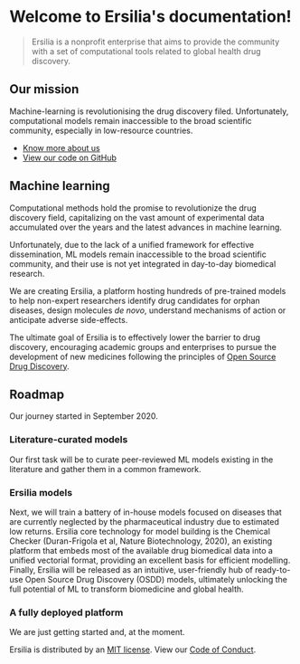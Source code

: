 # Welcome to Ersilia's documentation!

> Ersilia is a nonprofit enterprise that aims to provide the community with a set of computational tools related to global health drug discovery.

## Our mission

Machine-learning is revolutionising the drug discovery filed. Unfortunately, computational models remain inaccessible to the broad scientific community, especially in low-resource countries.

* [Know more about us](http://ersilia.io)
* [View our code on GitHub](https://github.com/ersilia-os/ersilia)

## Machine learning

Computational methods hold the promise to revolutionize the drug discovery field, capitalizing on the vast amount of experimental data accumulated over the years and the latest advances in machine learning.

Unfortunately, due to the lack of a unified framework for effective dissemination, ML models remain inaccessible to the broad scientific community, and their use is not yet integrated in day-to-day biomedical research.

We are creating Ersilia, a platform hosting hundreds of pre-trained models to help non-expert researchers identify drug candidates for orphan diseases, design molecules _de novo_, understand mechanisms of action or anticipate adverse side-effects.

The ultimate goal of Ersilia is to effectively lower the barrier to drug discovery, encouraging academic groups and enterprises to pursue the development of new medicines following the principles of [Open Source Drug Discovery](https://chemistry-europe.onlinelibrary.wiley.com/doi/full/10.1002/cmdc.201900565).

## Roadmap

Our journey started in September 2020.

### Literature-curated models

Our first task will be to curate peer-reviewed ML models existing in the literature and gather them in a common framework.

### Ersilia models

Next, we will train a battery of in-house models focused on diseases that are currently neglected by the pharmaceutical industry due to estimated low returns. Ersilia core technology for model building is the Chemical Checker (Duran-Frigola et al, Nature Biotechnology, 2020), an existing platform that embeds most of the available drug biomedical data into a unified vectorial format, providing an excellent basis for efficient modelling. Finally, Ersilia will be released as an intuitive, user-friendly hub of ready-to-use Open Source Drug Discovery (OSDD) models, ultimately unlocking the full potential of ML to transform biomedicine and global health.

### A fully deployed platform

We are just getting started and, at the moment.


Ersilia is distributed by an [MIT license](https://github.com/ersilia-os/ersilia/blob/master/LICENSE.txt). View our [Code of Conduct](https://github.com/ersilia-os/ersilia/blob/master/CODE_OF_CONDUCT.md).

